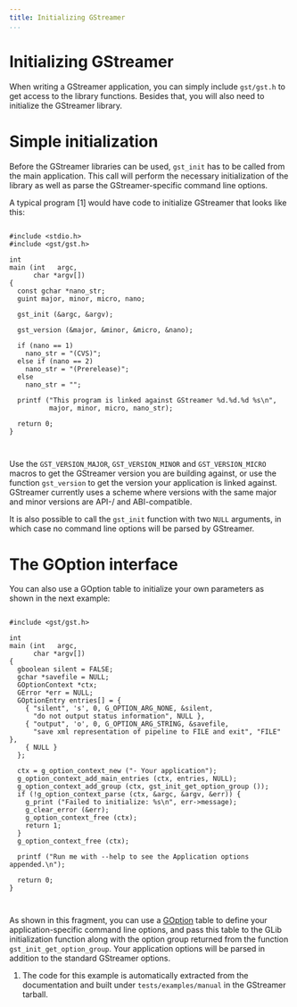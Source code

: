 ```yaml
---
title: Initializing GStreamer
...
```


# Initializing GStreamer

When writing a GStreamer application, you can simply include `gst/gst.h`
to get access to the library functions. Besides that, you will also need
to initialize the GStreamer library.

# Simple initialization

Before the GStreamer libraries can be used, `gst_init` has to be called
from the main application. This call will perform the necessary
initialization of the library as well as parse the GStreamer-specific
command line options.

A typical program \[1\] would have code to initialize GStreamer that
looks like this:

``` 

#include <stdio.h>
#include <gst/gst.h>

int
main (int   argc,
      char *argv[])
{
  const gchar *nano_str;
  guint major, minor, micro, nano;

  gst_init (&argc, &argv);

  gst_version (&major, &minor, &micro, &nano);

  if (nano == 1)
    nano_str = "(CVS)";
  else if (nano == 2)
    nano_str = "(Prerelease)";
  else
    nano_str = "";

  printf ("This program is linked against GStreamer %d.%d.%d %s\n",
          major, minor, micro, nano_str);

  return 0;
}

      
```

Use the `GST_VERSION_MAJOR`, `GST_VERSION_MINOR` and `GST_VERSION_MICRO`
macros to get the GStreamer version you are building against, or use the
function `gst_version` to get the version your application is linked
against. GStreamer currently uses a scheme where versions with the same
major and minor versions are API-/ and ABI-compatible.

It is also possible to call the `gst_init` function with two `NULL`
arguments, in which case no command line options will be parsed by
GStreamer.

# The GOption interface

You can also use a GOption table to initialize your own parameters as
shown in the next example:

``` 

#include <gst/gst.h>

int
main (int   argc,
      char *argv[])
{
  gboolean silent = FALSE;
  gchar *savefile = NULL;
  GOptionContext *ctx;
  GError *err = NULL;
  GOptionEntry entries[] = {
    { "silent", 's', 0, G_OPTION_ARG_NONE, &silent,
      "do not output status information", NULL },
    { "output", 'o', 0, G_OPTION_ARG_STRING, &savefile,
      "save xml representation of pipeline to FILE and exit", "FILE" },
    { NULL }
  };

  ctx = g_option_context_new ("- Your application");
  g_option_context_add_main_entries (ctx, entries, NULL);
  g_option_context_add_group (ctx, gst_init_get_option_group ());
  if (!g_option_context_parse (ctx, &argc, &argv, &err)) {
    g_print ("Failed to initialize: %s\n", err->message);
    g_clear_error (&err);
    g_option_context_free (ctx);
    return 1;
  }
  g_option_context_free (ctx);

  printf ("Run me with --help to see the Application options appended.\n");

  return 0;
}

      
```

As shown in this fragment, you can use a
[GOption](http://developer.gnome.org/glib/stable/glib-Commandline-option-parser.html)
table to define your application-specific command line options, and pass
this table to the GLib initialization function along with the option
group returned from the function `gst_init_get_option_group`. Your
application options will be parsed in addition to the standard GStreamer
options.

1.  The code for this example is automatically extracted from the
    documentation and built under `tests/examples/manual` in the
    GStreamer tarball.

